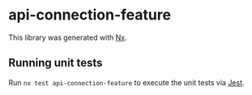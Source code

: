 # api-connection-feature

This library was generated with [Nx](https://nx.dev).

## Running unit tests

Run `nx test api-connection-feature` to execute the unit tests via [Jest](https://jestjs.io).
